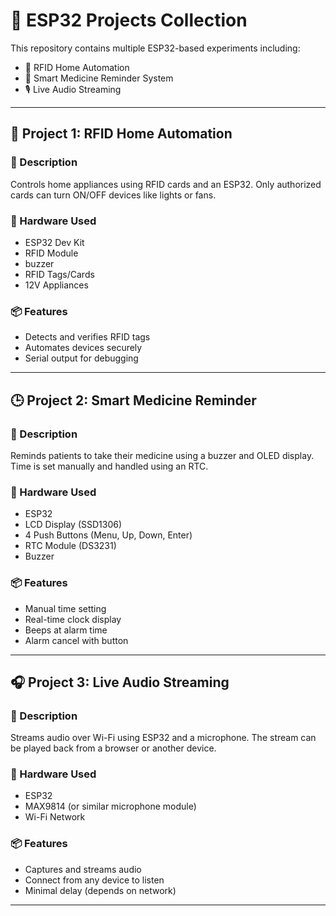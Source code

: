 # 🚀 ESP32 Projects Collection

This repository contains multiple ESP32-based experiments including:
- 🔐 RFID Home Automation
- 💊 Smart Medicine Reminder System
- 🎙️ Live Audio Streaming

---

## 🔧 Project 1: RFID Home Automation

### 📘 Description
Controls home appliances using RFID cards and an ESP32. Only authorized cards can turn ON/OFF devices like lights or fans.

### 🧰 Hardware Used
- ESP32 Dev Kit
- RFID Module
- buzzer
- RFID Tags/Cards
- 12V Appliances

### 📦 Features
- Detects and verifies RFID tags
- Automates devices securely
- Serial output for debugging

---

## 🕒 Project 2: Smart Medicine Reminder

### 📘 Description
Reminds patients to take their medicine using a buzzer and OLED display. Time is set manually and handled using an RTC.

### 🧰 Hardware Used
- ESP32
- LCD Display (SSD1306)
- 4 Push Buttons (Menu, Up, Down, Enter)
- RTC Module (DS3231)
- Buzzer

### 📦 Features
- Manual time setting
- Real-time clock display
- Beeps at alarm time
- Alarm cancel with button

---

## 🎧 Project 3: Live Audio Streaming

### 📘 Description
Streams audio over Wi-Fi using ESP32 and a microphone. The stream can be played back from a browser or another device.

### 🧰 Hardware Used
- ESP32
- MAX9814 (or similar microphone module)
- Wi-Fi Network

### 📦 Features
- Captures and streams audio
- Connect from any device to listen
- Minimal delay (depends on network)

---



